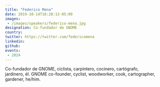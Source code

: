 ```yaml
---
title: "Federico Mena"
date: 2019-10-14T16:28:13-05:00
images:
 - /images/speakers/federico-mena.jpg
designation: Co-fundador de GNOME
country: 
twitter: https://twitter.com/federicomena
linkedin: 
github: 
events:
 - 2024
---
```


Co-fundador de GNOME, ciclista, carpintero, cocinero, cartógrafo, jardinero, él.
GNOME co-founder, cyclist, woodworker, cook, cartographer, gardener, he/him.